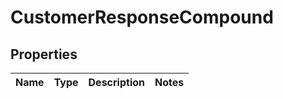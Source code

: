 
# CustomerResponseCompound

## Properties
| Name | Type | Description | Notes |
| ------------ | ------------- | ------------- | ------------- |



